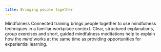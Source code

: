 ```yaml
---
title: Bringing people together
---
```

Mindfulness Connected training brings people together to use mindfulness techniques in a familiar workplace context. Clear, structured explanations, group exercises and short, guided mindfulness meditations help to explain how the <em>mind</em> works at the same time as providing opportunities for experiential learning.